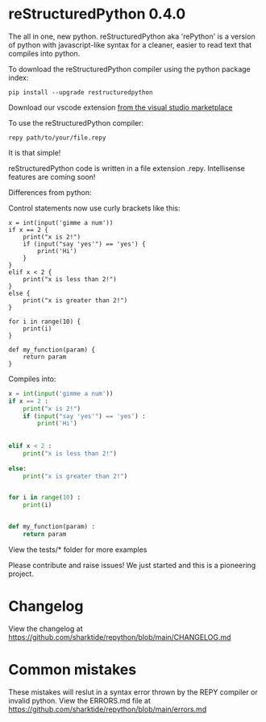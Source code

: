 # reStructuredPython 0.4.0

The all in one, new python.
reStructuredPython aka 'rePython' is a version of python with javascript-like syntax for a cleaner, easier to read text that compiles into python. 

To download the reStructuredPython compiler using the python package index:

```shell
pip install --upgrade restructuredpython
```
Download our vscode extension [from the visual studio marketplace](https://marketplace.visualstudio.com/items?itemName=RihaanMeher.restructuredpython)

To use the reStructuredPython compiler:

```shell
repy path/to/your/file.repy
```
It is that simple!

reStructuredPython code is written in a file extension .repy.
Intellisense features are coming soon!

Differences from python:

Control statements now use curly brackets like this:

```repy
x = int(input('gimme a num'))
if x == 2 {
    print("x is 2!")
    if (input("say 'yes'") == 'yes') {
        print('Hi')
    }
} 
elif x < 2 {
    print("x is less than 2!")
} 
else {
    print("x is greater than 2!")
}

for i in range(10) {
    print(i)
}

def my_function(param) {
    return param
}
```
Compiles into:
```python
x = int(input('gimme a num'))
if x == 2 :
    print("x is 2!")
    if (input("say 'yes'") == 'yes') :
        print('Hi')
    
 
elif x < 2 :
    print("x is less than 2!")
 
else:
    print("x is greater than 2!")


for i in range(10) :
    print(i)


def my_function(param) :
    return param
```

View the tests/* folder for more examples

Please contribute and raise issues! We just started and this is a pioneering project.

# Changelog

View the changelog at https://github.com/sharktide/repython/blob/main/CHANGELOG.md

# Common mistakes

These mistakes will reslut in a syntax error thrown by the REPY compiler or invalid python.
View the ERRORS.md file at https://github.com/sharktide/repython/blob/main/errors.md
